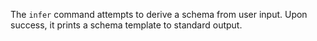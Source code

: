 The `infer` command attempts to derive a schema from user input. Upon success,
it prints a schema template to standard output.
